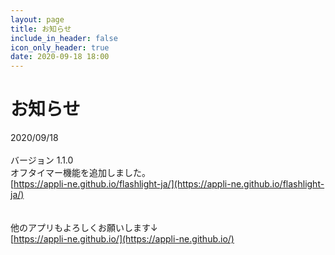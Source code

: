 ```yaml
---
layout: page
title: お知らせ
include_in_header: false
icon_only_header: true
date: 2020-09-18 18:00
---
```

# お知らせ
2020/09/18
<br>
<br>
バージョン 1.1.0
<br>
オフタイマー機能を追加しました。
<br>
[https://appli-ne.github.io/flashlight-ja/](https://appli-ne.github.io/flashlight-ja/)<br>
<br>
<br>
他のアプリもよろしくお願いします↓
<br>
[https://appli-ne.github.io/](https://appli-ne.github.io/)